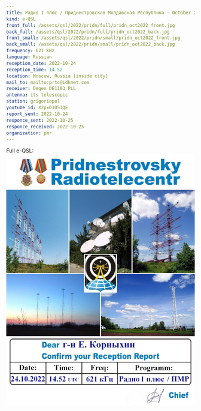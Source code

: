 ```yaml
---
title: Радио 1 плюс / Приднестровская Молдавская Республика — October 2022
kind: e-QSL
front_full: /assets/qsl/2022/pridn/full/pridn_oct2022_front.jpg
back_full: /assets/qsl/2022/pridn/full/pridn_oct2022_back.jpg
front_small: /assets/qsl/2022/pridn/small/pridn_oct2022_front.jpg
back_small: /assets/qsl/2022/pridn/small/pridn_oct2022_back.jpg
frequency: 621 kHz
language: Russian
reception_date: 2022-10-24
reception_time: 14.52
location: Moscow, Russia (inside city)
mail_to: mailto:prtc@idknet.com
receiver: Degen DE1103 PLL
antenna: its telescopic
station: grigoriopol
youtube_id: X2pxD1D5IQE
report_sent: 2022-10-24
responce_sent: 2022-10-25
responce_received: 2022-10-25
organization: pmr
---
```


Full e-QSL:
<a href="/assets/qsl/2022/pridn/full/pridn_oct2022_original.jpg">
<img src="/assets/qsl/2022/pridn/small/pridn_oct2022_original.jpg"/>
</a>

